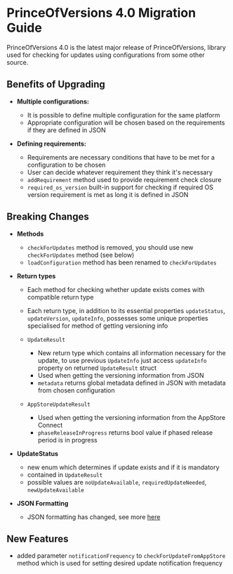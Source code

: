 # PrinceOfVersions 4.0 Migration Guide

PrinceOfVersions 4.0 is the latest major release of PrinceOfVersions, library used for checking for updates using configurations from some other source.

## Benefits of Upgrading

* **Multiple configurations:**

  * It is possible to define multiple configuration for the same platform
  * Appropriate configuration will be chosen based on the requirements if they are defined in JSON


* **Defining requirements:**

  * Requirements are necessary conditions that have to be met for a configuration to be chosen
  * User can decide whatever requirement they think it's necessary
  * `addRequirement` method used to provide requirement check closure
  * `required_os_version` built-in support for checking if required OS version requirement is met as long it is defined in JSON

## Breaking Changes

* **Methods**

  * `checkForUpdates` method is removed, you should use new `checkForUpdates` method (see below)
  * `loadConfiguration` method has been renamed to `checkForUpdates`


* **Return types**

  * Each method for checking whether update exists comes with compatible return type
  * Each return type, in addition to its essential properties `updateStatus`, `updateVersion`, `updateInfo`, possesses some unique properties specialised for method of getting versioning info

  * `UpdateResult`

    * New return type which contains all information necessary for the update, to use previous `UpdateInfo` just access `updateInfo` property on returned `UpdateResult` struct
    * Used when getting the versioning information from JSON
    * `metadata` returns global metadata defined in JSON with metadata from chosen configuration

  * `AppStoreUpdateResult`

    * Used when getting the versioning information from the AppStore Connect
    * `phaseReleaseInProgress` returns bool value if phased release period is in progress


* **UpdateStatus**

  * new enum which determines if update exists and if it is mandatory
  * contained in `UpdateResult`
  * possible values are `noUpdateAvailable`, `requiredUpdateNeeded`, `newUpdateAvailable`


* **JSON Formatting**

  * JSON formatting has changed, see more [here](JSON.md)

## New Features

* added parameter `notificationFrequency` to `checkForUpdateFromAppStore` method which is used for setting desired update notification frequency
